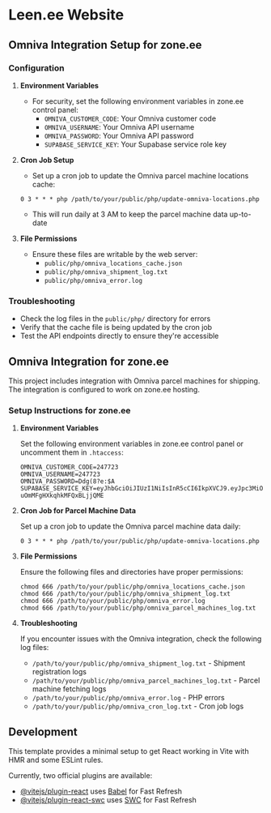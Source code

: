 # Leen.ee Website

## Omniva Integration Setup for zone.ee

### Configuration

1. **Environment Variables**
   - For security, set the following environment variables in zone.ee control panel:
     - `OMNIVA_CUSTOMER_CODE`: Your Omniva customer code
     - `OMNIVA_USERNAME`: Your Omniva API username
     - `OMNIVA_PASSWORD`: Your Omniva API password
     - `SUPABASE_SERVICE_KEY`: Your Supabase service role key

2. **Cron Job Setup**
   - Set up a cron job to update the Omniva parcel machine locations cache:
   ```
   0 3 * * * php /path/to/your/public/php/update-omniva-locations.php
   ```
   - This will run daily at 3 AM to keep the parcel machine data up-to-date

3. **File Permissions**
   - Ensure these files are writable by the web server:
     - `public/php/omniva_locations_cache.json`
     - `public/php/omniva_shipment_log.txt`
     - `public/php/omniva_error.log`

### Troubleshooting

- Check the log files in the `public/php/` directory for errors
- Verify that the cache file is being updated by the cron job
- Test the API endpoints directly to ensure they're accessible

## Omniva Integration for zone.ee

This project includes integration with Omniva parcel machines for shipping. The integration is configured to work on zone.ee hosting.

### Setup Instructions for zone.ee

1. **Environment Variables**
   
   Set the following environment variables in zone.ee control panel or uncomment them in `.htaccess`:
   
   ```
   OMNIVA_CUSTOMER_CODE=247723
   OMNIVA_USERNAME=247723
   OMNIVA_PASSWORD=Ddg(8?e:$A
   SUPABASE_SERVICE_KEY=eyJhbGciOiJIUzI1NiIsInR5cCI6IkpXVCJ9.eyJpc3MiOiJzdXBhYmFzZSIsInJlZiI6ImVwY2VucGlyamtma2dkZ3hrdHJtIiwicm9sZSI6InNlcnZpY2Vfcm9sZSIsImlhdCI6MTc1MTExMzgwNCwiZXhwIjoyMDY2Njg5ODA0fQ.VQgOh4VmI0hmyXawVt0-uOmMFgHXkqhkMFQxBLjjQME
   ```

2. **Cron Job for Parcel Machine Data**
   
   Set up a cron job to update the Omniva parcel machine data daily:
   
   ```
   0 3 * * * php /path/to/your/public/php/update-omniva-locations.php
   ```

3. **File Permissions**
   
   Ensure the following files and directories have proper permissions:
   
   ```
   chmod 666 /path/to/your/public/php/omniva_locations_cache.json
   chmod 666 /path/to/your/public/php/omniva_shipment_log.txt
   chmod 666 /path/to/your/public/php/omniva_error.log
   chmod 666 /path/to/your/public/php/omniva_parcel_machines_log.txt
   ```

4. **Troubleshooting**
   
   If you encounter issues with the Omniva integration, check the following log files:
   
   - `/path/to/your/public/php/omniva_shipment_log.txt` - Shipment registration logs
   - `/path/to/your/public/php/omniva_parcel_machines_log.txt` - Parcel machine fetching logs
   - `/path/to/your/public/php/omniva_error.log` - PHP errors
   - `/path/to/your/public/php/omniva_cron_log.txt` - Cron job logs

## Development

This template provides a minimal setup to get React working in Vite with HMR and some ESLint rules.

Currently, two official plugins are available:

- [@vitejs/plugin-react](https://github.com/vitejs/vite-plugin-react/blob/main/packages/plugin-react/README.md) uses [Babel](https://babeljs.io/) for Fast Refresh
- [@vitejs/plugin-react-swc](https://github.com/vitejs/vite-plugin-react-swc) uses [SWC](https://swc.rs/) for Fast Refresh